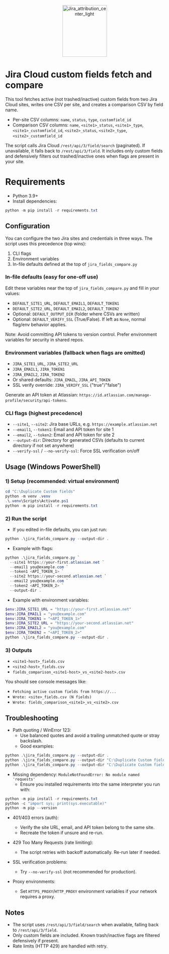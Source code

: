 
<div align="center"><img width="141" height="164" alt="Jira_attribution_center_light" src="https://github.com/user-attachments/assets/817dc1da-8c48-46dd-a61f-b9e01ccfc1ce" /></div>

# Jira Cloud custom fields fetch and compare

This tool fetches active (not trashed/inactive) custom fields from two Jira Cloud sites, writes one CSV per site, and creates a comparison CSV by field name.

- Per-site CSV columns: `name`, `status`, `type`, `customfield_id`
- Comparison CSV columns: `name`, `<site1>_status`, `<site1>_type`, `<site1>_customfield_id`, `<site2>_status`, `<site2>_type`, `<site2>_customfield_id`

The script calls Jira Cloud `/rest/api/3/field/search` (paginated). If unavailable, it falls back to `/rest/api/3/field`. It includes only custom fields and defensively filters out trashed/inactive ones when flags are present in your site.

# Requirements

- Python 3.9+
- Install dependencies:

```powershell
python -m pip install -r requirements.txt
```

## Configuration

You can configure the two Jira sites and credentials in three ways. The script uses this precedence (top wins):

1) CLI flags
2) Environment variables
3) In-file defaults defined at the top of `jira_fields_compare.py`

### In-file defaults (easy for one-off use)
Edit these variables near the top of `jira_fields_compare.py` and fill in your values:
- `DEFAULT_SITE1_URL`, `DEFAULT_EMAIL1`, `DEFAULT_TOKEN1`
- `DEFAULT_SITE2_URL`, `DEFAULT_EMAIL2`, `DEFAULT_TOKEN2`
- Optional: `DEFAULT_OUTPUT_DIR` (folder where CSVs are written)
- Optional: `DEFAULT_VERIFY_SSL` (True/False). If left as `None`, normal flag/env behavior applies.

Note: Avoid committing API tokens to version control. Prefer environment variables for security in shared repos.

### Environment variables (fallback when flags are omitted)
- `JIRA_SITE1_URL`, `JIRA_SITE2_URL`
- `JIRA_EMAIL1`, `JIRA_TOKEN1`
- `JIRA_EMAIL2`, `JIRA_TOKEN2`
- Or shared defaults: `JIRA_EMAIL`, `JIRA_API_TOKEN`
- SSL verify override: `JIRA_VERIFY_SSL` ("true"/"false")

Generate an API token at Atlassian: `https://id.atlassian.com/manage-profile/security/api-tokens`.

### CLI flags (highest precedence)
- `--site1`, `--site2`: Jira base URLs, e.g. `https://example.atlassian.net`
- `--email1`, `--token1`: Email and API token for site 1
- `--email2`, `--token2`: Email and API token for site 2
- `--output-dir`: Directory for generated CSVs (defaults to current directory if not set anywhere)
- `--verify-ssl` / `--no-verify-ssl`: Force SSL verification on/off

## Usage (Windows PowerShell)

### 1) Setup (recommended: virtual environment)
```powershell
cd "C:\Duplicate Custom fields"
python -m venv .venv
.\.venv\Scripts\Activate.ps1
python -m pip install -r requirements.txt
```

### 2) Run the script
- If you edited in-file defaults, you can just run:
```powershell
python .\jira_fields_compare.py --output-dir .
```

- Example with flags:
```powershell
python .\jira_fields_compare.py `
  --site1 https://your-first.atlassian.net `
  --email1 you@example.com `
  --token1 <API_TOKEN_1> `
  --site2 https://your-second.atlassian.net `
  --email2 you@example.com `
  --token2 <API_TOKEN_2> `
  --output-dir .
```

- Example with environment variables:
```powershell
$env:JIRA_SITE1_URL = "https://your-first.atlassian.net"
$env:JIRA_EMAIL1 = "you@example.com"
$env:JIRA_TOKEN1 = "<API_TOKEN_1>"
$env:JIRA_SITE2_URL = "https://your-second.atlassian.net"
$env:JIRA_EMAIL2 = "you@example.com"
$env:JIRA_TOKEN2 = "<API_TOKEN_2>"
python .\jira_fields_compare.py --output-dir .
```

### 3) Outputs
- `<site1-host>_fields.csv`
- `<site2-host>_fields.csv`
- `fields_comparison_<site1-host>_vs_<site2-host>.csv`

You should see console messages like:
- `Fetching active custom fields from https://...`
- `Wrote: <site>_fields.csv (N fields)`
- `Wrote: fields_comparison_<site1>_vs_<site2>.csv`

## Troubleshooting

- Path quoting / WinError 123:
  - Use balanced quotes and avoid a trailing unmatched quote or stray backslash.
  - Good examples:
```powershell
python .\jira_fields_compare.py --output-dir .
python .\jira_fields_compare.py --output-dir "C:\Duplicate Custom fields"
python .\jira_fields_compare.py --output-dir "C:\Duplicate Custom fields\Output"
```

- Missing dependency: `ModuleNotFoundError: No module named 'requests'`
  - Ensure you installed requirements into the same interpreter you run with:
```powershell
python -m pip install -r requirements.txt
python -c "import sys; print(sys.executable)"
python -m pip --version
```

- 401/403 errors (auth):
  - Verify the site URL, email, and API token belong to the same site.
  - Recreate the token if unsure and re-run.

- 429 Too Many Requests (rate limiting):
  - The script retries with backoff automatically. Re-run later if needed.

- SSL verification problems:
  - Try `--no-verify-ssl` (not recommended for production).

- Proxy environments:
  - Set `HTTPS_PROXY`/`HTTP_PROXY` environment variables if your network requires a proxy.

## Notes

- The script uses `/rest/api/3/field/search` when available, falling back to `/rest/api/3/field`.
- Only custom fields are included. Known trash/inactive flags are filtered defensively if present.
- Rate limits (HTTP 429) are handled with retry.





